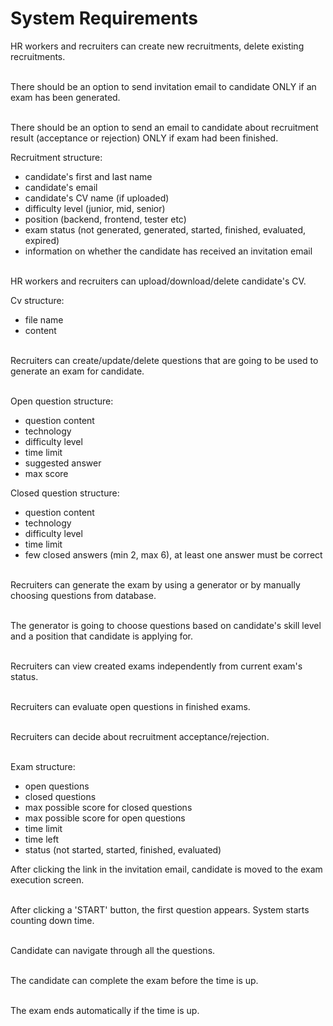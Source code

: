 
# System Requirements

HR workers and recruiters can create new recruitments, delete existing recruitments. </br></br>

There should be an option to send invitation email to candidate ONLY if an exam has been generated.</br></br>

There should be an option to send an email to candidate about recruitment result (acceptance or rejection) ONLY if exam had been finished.</br>

Recruitment structure:
- candidate's first and last name
- candidate's email
- candidate's CV name (if uploaded)
- difficulty level (junior, mid, senior)
- position (backend, frontend, tester etc)
- exam status (not generated, generated, started, finished, evaluated, expired)
- information on whether the candidate has received an invitation email</br></br>

HR workers and recruiters can upload/download/delete candidate's CV.</br>

Cv structure:
- file name
- content</br></br>

Recruiters can create/update/delete questions that are going to be used to generate an exam for candidate.</br></br>

Open question structure:
- question content
- technology
- difficulty level
- time limit
- suggested answer
- max score

Closed question structure:
- question content
- technology
- difficulty level
- time limit
- few closed answers (min 2, max 6), at least one answer must be correct </br></br>

Recruiters can generate the exam by using a generator or by manually choosing questions from database.</br></br>

The generator is going to choose questions based on candidate's skill level and a position that candidate is applying for.</br></br>

Recruiters can view created exams independently from current exam's status.</br></br>

Recruiters can evaluate open questions in finished exams.</br></br>

Recruiters can decide about recruitment acceptance/rejection.</br></br>

Exam structure:
- open questions
- closed questions
- max possible score for closed questions
- max possible score for open questions
- time limit
- time left
- status (not started, started, finished, evaluated)

After clicking the link in the invitation email, candidate is moved to the exam execution screen.</br></br>

After clicking a 'START' button, the first question appears. System starts counting down time.</br></br>

Candidate can navigate through all the questions.</br></br>

The candidate can complete the exam before the time is up.</br></br>

The exam ends automatically if the time is up.
 
